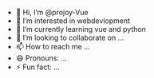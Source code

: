 - 👋 Hi, I’m @projoy-Vue
- 👀 I’m interested in webdevlopment
- 🌱 I’m currently learning vue and python
- 💞️ I’m looking to collaborate on ...
- 📫 How to reach me ...
- 😄 Pronouns: ...
- ⚡ Fun fact: ...

<!---
projoy-Vue/projoy-Vue is a ✨ special ✨ repository because its `README.md` (this file) appears on your GitHub profile.
You can click the Preview link to take a look at your changes.
--->
